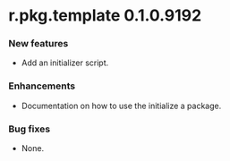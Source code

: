 # r.pkg.template 0.1.0.9192

### New features

* Add an initializer script.

### Enhancements

* Documentation on how to use the initialize a package.

### Bug fixes

* None.